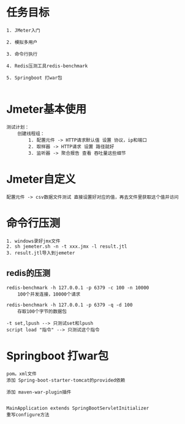 # 任务目标

```
1. JMeter入门 

2. 模拟多用户 

3. 命令行执行 

4. Redis压测工具redis-benchmark

5. Springboot 打war包


```



# Jmeter基本使用

```
测试计划： 
    创建线程组： 
        1. 配置元件 -> HTTP请求默认值 设置 协议，ip和端口 
        2. 取样器 -> HTTP请求 设置 路径就好 
        3. 监听器 -> 聚合报告 查看 吞吐量这些细节
```



# Jmeter自定义

```
配置元件 -> csv数据文件测试 直接设置好对应的值，再去文件里获取这个值并访问
```



# 命令行压测

```
1. windows录好jmx文件 
2. sh jemeter.sh -n -t xxx.jmx -l result.jtl 
3. result.jtl导入到jemeter
```

## redis的压测

```
redis-benchmark -h 127.0.0.1 -p 6379 -c 100 -n 10000 
    100个并发连接，10000个请求

redis-benchmark -h 127.0.0.1 -p 6379 -q -d 100 
    存取100个字节的数据包 

-t set,lpush --> 只测试set和lpush
script load "指令" --> 只测试这个指令
```



# Springboot 打war包

```
pom。xml文件
添加 Spring-boot-starter-tomcat的provided依赖 

添加 maven-war-plugin插件 


MainApplication extends SpringBootServletInitializer 
重写configure方法
```
